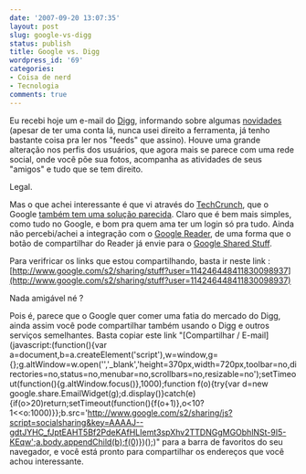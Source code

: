 ```yaml
---
date: '2007-09-20 13:07:35'
layout: post
slug: google-vs-digg
status: publish
title: Google vs. Digg
wordpress_id: '69'
categories:
- Coisa de nerd
- Tecnologia
comments: true
---
```


Eu recebi hoje um e-mail do [Digg](http://www.digg.com), informando sobre algumas [novidades](http://blog.digg.com/?p=94) (apesar de ter uma conta lá, nunca usei direito a ferramenta, já tenho bastante coisa pra ler nos "feeds" que assino). Houve uma grande alteração nos perfis dos usuários, que agora mais se parece com uma rede social, onde você põe sua fotos, acompanha as atividades de seus "amigos" e tudo que se tem direito.

Legal.

Mas o que achei interessante é que vi através do [TechCrunch](http://www.techcrunch.com/), que o Google [também tem uma solução parecida](http://www.techcrunch.com/2007/09/20/google-wants-you-to-share-stuff/). Claro que é bem mais simples, como tudo no Google, e bom pra quem ama ter um login só pra tudo. Ainda não percebi/achei a integração com o [Google Reader](http://reader.google.com), de uma forma que o botão de compartilhar do Reader já envie para o [Google Shared Stuff](http://www.google.com/s2/sharing/stuff).

Para verifricar os links que estou compartilhando, basta ir neste link : [http://www.google.com/s2/sharing/stuff?user=114246448411830098937](http://www.google.com/s2/sharing/stuff?user=114246448411830098937)

Nada amigável né ?

Pois é, parece que o Google quer comer uma fatia do mercado do Digg, ainda assim você pode compartilhar também usando o Digg e outros serviços semelhantes. Basta copiar este link "[Compartilhar / E-mail](javascript:(function(){var a=document,b=a.createElement('script'),w=window,g={};g.altWindow=w.open('','_blank','height=370px,width=720px,toolbar=no,directories=no,status=no,menubar=no,scrollbars=no,resizable=no');setTimeout(function(){g.altWindow.focus()},1000);function f(o){try{var d=new google.share.EmailWidget(g);d.display()}catch(e){if(o>20)return;setTimeout(function(){f(o+1)},o<10?1<<o:1000)}};b.src='http://www.google.com/s2/sharing/js?script=socialsharing&key=AAAAJ--gdtJYHC_fJptEAHT5Bf2PdeKAfHLIemt3spXhv2TTDNGgMGObhlNSt-9I5-KEqw';a.body.appendChild(b);f(0)})();)" para a barra de favoritos do seu navegador, e você está pronto para compartilhar os endereços que você achou interessante.
